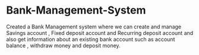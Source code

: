 # Bank-Management-System
Created a Bank Management system where we can create and manage Savings account , Fixed deposit account and Recurring deposit account and also get information about an existing bank account such as account balance , withdraw money and deposit money.

